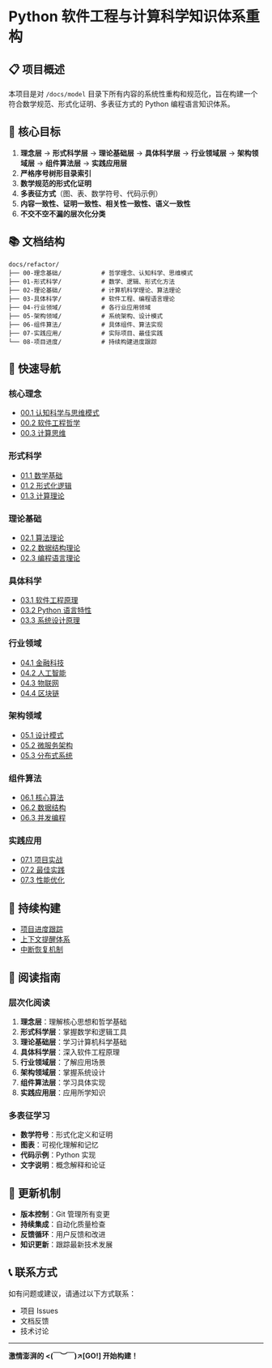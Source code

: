 # Python 软件工程与计算科学知识体系重构

## 📋 项目概述

本项目是对 `/docs/model` 目录下所有内容的系统性重构和规范化，旨在构建一个符合数学规范、形式化证明、多表征方式的 Python 编程语言知识体系。

## 🎯 核心目标

1. **理念层** → **形式科学层** → **理论基础层** → **具体科学层** → **行业领域层** → **架构领域层** → **组件算法层** → **实践应用层**
2. **严格序号树形目录索引**
3. **数学规范的形式化证明**
4. **多表征方式**（图、表、数学符号、代码示例）
5. **内容一致性、证明一致性、相关性一致性、语义一致性**
6. **不交不空不漏的层次化分类**

## 📚 文档结构

```
docs/refactor/
├── 00-理念基础/           # 哲学理念、认知科学、思维模式
├── 01-形式科学/           # 数学、逻辑、形式化方法
├── 02-理论基础/           # 计算机科学理论、算法理论
├── 03-具体科学/           # 软件工程、编程语言理论
├── 04-行业领域/           # 各行业应用领域
├── 05-架构领域/           # 系统架构、设计模式
├── 06-组件算法/           # 具体组件、算法实现
├── 07-实践应用/           # 实际项目、最佳实践
└── 08-项目进度/           # 持续构建进度跟踪
```

## 🔗 快速导航

### 核心理念
- [00.1 认知科学与思维模式](./00-理念基础/01-认知科学与思维模式.md)
- [00.2 软件工程哲学](./00-理念基础/02-软件工程哲学.md)
- [00.3 计算思维](./00-理念基础/03-计算思维.md)

### 形式科学
- [01.1 数学基础](./01-形式科学/01-数学基础.md)
- [01.2 形式化逻辑](./01-形式科学/02-形式化逻辑.md)
- [01.3 计算理论](./01-形式科学/03-计算理论.md)

### 理论基础
- [02.1 算法理论](./02-理论基础/01-算法理论.md)
- [02.2 数据结构理论](./02-理论基础/02-数据结构理论.md)
- [02.3 编程语言理论](./02-理论基础/03-编程语言理论.md)

### 具体科学
- [03.1 软件工程原理](./03-具体科学/01-软件工程原理.md)
- [03.2 Python 语言特性](./03-具体科学/02-Python语言特性.md)
- [03.3 系统设计原理](./03-具体科学/03-系统设计原理.md)

### 行业领域
- [04.1 金融科技](./04-行业领域/01-金融科技.md)
- [04.2 人工智能](./04-行业领域/02-人工智能.md)
- [04.3 物联网](./04-行业领域/03-物联网.md)
- [04.4 区块链](./04-行业领域/04-区块链.md)

### 架构领域
- [05.1 设计模式](./05-架构领域/01-设计模式.md)
- [05.2 微服务架构](./05-架构领域/02-微服务架构.md)
- [05.3 分布式系统](./05-架构领域/03-分布式系统.md)

### 组件算法
- [06.1 核心算法](./06-组件算法/01-核心算法.md)
- [06.2 数据结构](./06-组件算法/02-数据结构.md)
- [06.3 并发编程](./06-组件算法/03-并发编程.md)

### 实践应用
- [07.1 项目实战](./07-实践应用/01-项目实战.md)
- [07.2 最佳实践](./07-实践应用/02-最佳实践.md)
- [07.3 性能优化](./07-实践应用/03-性能优化.md)

## 🚀 持续构建

- [项目进度跟踪](./08-项目进度/README.md)
- [上下文提醒体系](./08-项目进度/上下文提醒.md)
- [中断恢复机制](./08-项目进度/中断恢复.md)

## 📖 阅读指南

### 层次化阅读
1. **理念层**：理解核心思想和哲学基础
2. **形式科学层**：掌握数学和逻辑工具
3. **理论基础层**：学习计算机科学基础
4. **具体科学层**：深入软件工程原理
5. **行业领域层**：了解应用场景
6. **架构领域层**：掌握系统设计
7. **组件算法层**：学习具体实现
8. **实践应用层**：应用所学知识

### 多表征学习
- **数学符号**：形式化定义和证明
- **图表**：可视化理解和记忆
- **代码示例**：Python 实现
- **文字说明**：概念解释和论证

## 🔄 更新机制

- **版本控制**：Git 管理所有变更
- **持续集成**：自动化质量检查
- **反馈循环**：用户反馈和改进
- **知识更新**：跟踪最新技术发展

## 📞 联系方式

如有问题或建议，请通过以下方式联系：
- 项目 Issues
- 文档反馈
- 技术讨论

---

**激情澎湃的 <(￣︶￣)↗[GO!] 开始构建！**
